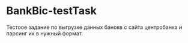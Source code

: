 # BankBic-testTask
Тестоое задание по выгрузке данных банокв с сайта центробанка и парсинг их в нужный формат.
